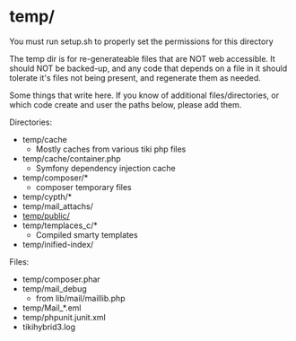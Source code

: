 # temp/

You must run setup.sh to properly set the permissions for this directory

The temp dir is for re-generateable files that are NOT web accessible.  It should NOT be backed-up, and any code that depends on a file in it should tolerate it's files not being present, and regenerate them as needed.

Some things that write here.  If you know of additional files/directories, or which code create and user the paths below, please add them.

Directories:

* temp/cache
  * Mostly caches from various tiki php files
* temp/cache/container.php
  * Symfony dependency injection cache
* temp/composer/*
  * composer temporary files
* temp/cypth/*
* temp/mail_attachs/
* [temp/public/](./public/README.md)
* temp/templaces_c/*
  * Compiled smarty templates
* temp/inified-index/

Files:

* temp/composer.phar
* temp/mail_debug
  * from lib/mail/maillib.php
* temp/Mail_*.eml
* temp/phpunit.junit.xml
* tikihybrid3.log
